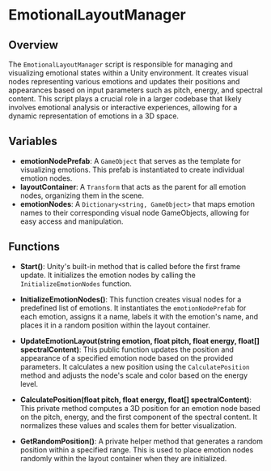 # EmotionalLayoutManager

## Overview
The `EmotionalLayoutManager` script is responsible for managing and visualizing emotional states within a Unity environment. It creates visual nodes representing various emotions and updates their positions and appearances based on input parameters such as pitch, energy, and spectral content. This script plays a crucial role in a larger codebase that likely involves emotional analysis or interactive experiences, allowing for a dynamic representation of emotions in a 3D space.

## Variables
- **emotionNodePrefab**: A `GameObject` that serves as the template for visualizing emotions. This prefab is instantiated to create individual emotion nodes.
- **layoutContainer**: A `Transform` that acts as the parent for all emotion nodes, organizing them in the scene.
- **emotionNodes**: A `Dictionary<string, GameObject>` that maps emotion names to their corresponding visual node GameObjects, allowing for easy access and manipulation.

## Functions
- **Start()**: Unity's built-in method that is called before the first frame update. It initializes the emotion nodes by calling the `InitializeEmotionNodes` function.

- **InitializeEmotionNodes()**: This function creates visual nodes for a predefined list of emotions. It instantiates the `emotionNodePrefab` for each emotion, assigns it a name, labels it with the emotion's name, and places it in a random position within the layout container.

- **UpdateEmotionLayout(string emotion, float pitch, float energy, float[] spectralContent)**: This public function updates the position and appearance of a specified emotion node based on the provided parameters. It calculates a new position using the `CalculatePosition` method and adjusts the node's scale and color based on the energy level.

- **CalculatePosition(float pitch, float energy, float[] spectralContent)**: This private method computes a 3D position for an emotion node based on the pitch, energy, and the first component of the spectral content. It normalizes these values and scales them for better visualization.

- **GetRandomPosition()**: A private helper method that generates a random position within a specified range. This is used to place emotion nodes randomly within the layout container when they are initialized.